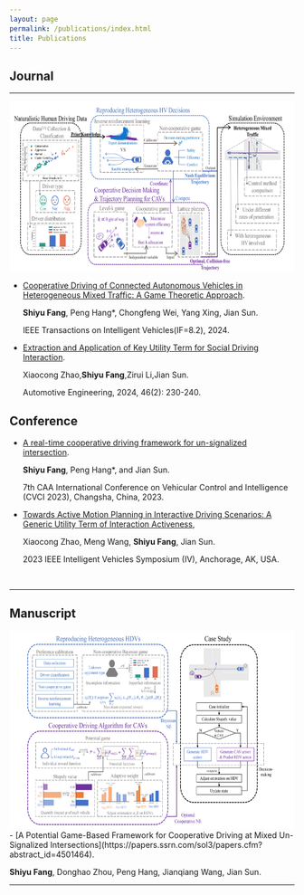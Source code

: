 ```yaml
---
layout: page
permalink: /publications/index.html
title: Publications
---
```


## Journal

---


<div>
  <img src="/images/NCLGame.png" style="width: 800px; height: 300px;">
</div>

- [Cooperative Driving of Connected Autonomous Vehicles in Heterogeneous Mixed Traffic: A Game Theoretic Approach](https://ieeexplore.ieee.org/document/10529605).
  
  **Shiyu Fang**, Peng Hang*, Chongfeng Wei, Yang Xing, Jian Sun.
  
  IEEE Transactions on Intelligent Vehicles(IF=8.2), 2024.
  

- [Extraction and Application of Key Utility Term for Social Driving Interaction](https://www.qichegongcheng.com/CN/10.19562/j.chinasae.qcgc.2024.02.005). 

  Xiaocong Zhao,**Shiyu Fang**,Zirui Li,Jian Sun.

  Automotive Engineering, 2024, 46(2): 230-240.
  <br>
  
## Conference 

- [A real-time cooperative driving framework for un-signalized intersection](https://ieeexplore.ieee.org/document/10397236). 
  
  **Shiyu Fang**, Peng Hang*, and Jian Sun.

  7th CAA International Conference on Vehicular Control and Intelligence (CVCI 2023), Changsha, China, 2023.

- [Towards Active Motion Planning in Interactive Driving Scenarios: A Generic Utility Term of Interaction Activeness](https://ieeexplore.ieee.org/document/10186564),
  
  Xiaocong Zhao, Meng Wang, **Shiyu Fang**, Jian Sun.

  2023 IEEE Intelligent Vehicles Symposium (IV), Anchorage, AK, USA.

  <br>

---

## Manuscript

<div>
  <img src="/images/PotentialGame.png" style="width: 800px; height: 350px;">
</div>
- [A Potential Game-Based Framework for Cooperative Driving at Mixed Un-Signalized Intersections](https://papers.ssrn.com/sol3/papers.cfm?abstract_id=4501464). 

  **Shiyu Fang**, Donghao Zhou, Peng Hang, Jianqiang Wang, Jian Sun.
  <br>

---


